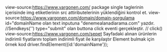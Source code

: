 view-source:https://www.vargonen.com/
package single taglerinin içerisinde img etiketlerinin src attiributelerinin yüklendiğini kontrol et.
view-source:https://www.vargonen.com/domain/domain-sorgulama
id="domainName olan text inputuna "denemealanadiarama.com" yazdır. //Sendkeys('')
type="submit" olan buttona click eventi gerçekleştir. // click()
view-source:https://www.vargonen.com/sepet
Sayfadaki alınan ürünlerin indirimli fiyatlarını toplam indirimli fiyat ile karşılaştır
Element bulmak için örnek kod driver.findElement({id:'domainName'});